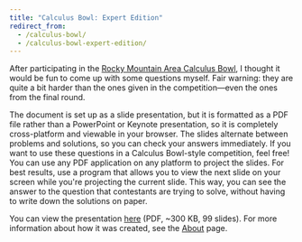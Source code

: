 ```yaml
---
title: "Calculus Bowl: Expert Edition"
redirect_from:
  - /calculus-bowl/
  - /calculus-bowl-expert-edition/
---
```


After participating in the [Rocky Mountain Area Calculus Bowl], I
thought it would be fun to come up with some questions myself. Fair
warning: they are quite a bit harder than the ones given in the
competition—even the ones from the final round.

[rocky mountain area calculus bowl]: http://coyec.org/Zcalcbowl2016story/

The document is set up as a slide presentation, but it is formatted as
a PDF file rather than a PowerPoint or Keynote presentation, so it is
completely cross-platform and viewable in your browser. The slides
alternate between problems and solutions, so you can check your
answers immediately. If you want to use these questions in a Calculus
Bowl-style competition, feel free! You can use any PDF application on
any platform to project the slides. For best results, use a program
that allows you to view the next slide on your screen while you're
projecting the current slide. This way, you can see the answer to the
question that contestants are trying to solve, without having to write
down the solutions on paper.

You can view the presentation [here] (PDF, ~300 KB, 99 slides). For
more information about how it was created, see the [About] page.

[here]: /assets/CalculusBowlExpertEdition.pdf
[about]: /about/site/
